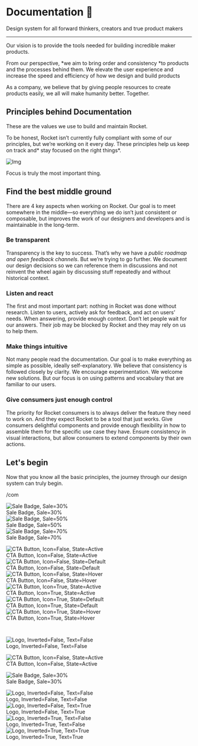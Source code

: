 
# Documentation 🚀

Design system for all forward thinkers, creators and true product makers

---

Our vision is to provide the tools needed for building incredible maker products.

From our perspective, *we aim to bring order and consistency *to products and the processes behind them. We elevate the user experience and increase the speed and efficiency of how we design and build products

As a company, we believe that by giving people resources to create products easily, we all will make humanity better. Together.

## Principles behind Documentation

These are the values we use to build and maintain Rocket.

To be honest, Rocket isn’t currently fully compliant with some of our principles, but we’re working on it every day. These principles help us keep on track and* stay focused on the right things*.

![Img](https://studio-assets.supernova.io/design-systems/14533/9289758a-6300-472a-bbc6-a57098081abf.jpeg)

Focus is truly the most important thing.

## Find the best middle ground

There are 4 key aspects when working on Rocket. Our goal is to meet somewhere in the middle—so everything we do isn’t just consistent or composable, but improves the work of our designers and developers and is maintainable in the long-term.

### Be transparent

Transparency is the key to success. That’s why we have a *public roadmap and open feedback channels*. But we’re trying to go further. We document our design decisions so we can reference them in discussions and not reinvent the wheel again by discussing stuff repeatedly and without historical context.

### Listen and react

The first and most important part: nothing in Rocket was done without research. Listen to users, actively ask for feedback, and act on users’ needs. When answering, provide enough context. Don’t let people wait for our answers. Their job may be blocked by Rocket and they may rely on us to help them.

### Make things intuitive

Not many people read the documentation. Our goal is to make everything as simple as possible, ideally self-explanatory. We believe that consistency is followed closely by clarity. We encourage experimentation. We welcome new solutions. But our focus is on using patterns and vocabulary that are familiar to our users.

### Give consumers just enough control

The priority for Rocket consumers is to always deliver the feature they need to work on. And they expect Rocket to be a tool that just works. Give consumers delightful components and provide enough flexibility in how to assemble them for the specific use case they have. Ensure consistency in visual interactions, but allow consumers to extend components by their own actions.

## Let's begin

Now that you know all the basic principles, the journey through our design system can truly begin.

/com

  
![Sale Badge, Sale=30%](https://studio-assets.supernova.io/design-systems/14533/c325c732-1bda-454b-b024-617c35112a02.png)  
Sale Badge, Sale=30%  
![Sale Badge, Sale=50%](https://studio-assets.supernova.io/design-systems/14533/68a7d148-4fcf-4055-aa3f-817195baedd1.png)  
Sale Badge, Sale=50%  
![Sale Badge, Sale=70%](https://studio-assets.supernova.io/design-systems/14533/8049361f-ec01-4313-87fa-ca3d9404c224.png)  
Sale Badge, Sale=70%  


  
![CTA Button, Icon=False, State=Active](https://studio-assets.supernova.io/design-systems/14533/284f18bd-0c0d-49e1-b0b8-4ea32da97d3b.png)  
CTA Button, Icon=False, State=Active  
![CTA Button, Icon=False, State=Default](https://studio-assets.supernova.io/design-systems/14533/b1216a3f-4a09-497f-b788-da39e866c97b.png)  
CTA Button, Icon=False, State=Default  
![CTA Button, Icon=False, State=Hover](https://studio-assets.supernova.io/design-systems/14533/ce638e36-c909-4691-833e-030aede3fc4e.png)  
CTA Button, Icon=False, State=Hover  
![CTA Button, Icon=True, State=Active](https://studio-assets.supernova.io/design-systems/14533/bd4555a4-174c-4ca1-bb05-5f63944cd46f.png)  
CTA Button, Icon=True, State=Active  
![CTA Button, Icon=True, State=Default](https://studio-assets.supernova.io/design-systems/14533/a9dc3bc9-00a1-4d88-ab6e-03e296989368.png)  
CTA Button, Icon=True, State=Default  
![CTA Button, Icon=True, State=Hover](https://studio-assets.supernova.io/design-systems/14533/4d78a6f0-5c53-4e20-ac62-0a2d2fb4da68.png)  
CTA Button, Icon=True, State=Hover  


```javascript  
  
```

  
![Logo, Inverted=False, Text=False](https://studio-assets.supernova.io/design-systems/14533/14173ffd-3002-4915-a70b-4c1fdbdb4972.png)  
Logo, Inverted=False, Text=False  


  
  


  
![CTA Button, Icon=False, State=Active](https://studio-assets.supernova.io/design-systems/14533/284f18bd-0c0d-49e1-b0b8-4ea32da97d3b.png)  
CTA Button, Icon=False, State=Active  


  
![Sale Badge, Sale=30%](https://studio-assets.supernova.io/design-systems/14533/c325c732-1bda-454b-b024-617c35112a02.png)  
Sale Badge, Sale=30%  


  
![Logo, Inverted=False, Text=False](https://studio-assets.supernova.io/design-systems/14533/14173ffd-3002-4915-a70b-4c1fdbdb4972.png)  
Logo, Inverted=False, Text=False  
![Logo, Inverted=False, Text=True](https://studio-assets.supernova.io/design-systems/14533/e70b93d8-d7c7-41a2-a714-201513371d3a.png)  
Logo, Inverted=False, Text=True  
![Logo, Inverted=True, Text=False](https://studio-assets.supernova.io/design-systems/14533/45ae846a-d20e-44c9-aecb-ac7eef6efcb1.png)  
Logo, Inverted=True, Text=False  
![Logo, Inverted=True, Text=True](https://studio-assets.supernova.io/design-systems/14533/59bdd185-5024-4c33-9560-1591b765d103.png)  
Logo, Inverted=True, Text=True  
